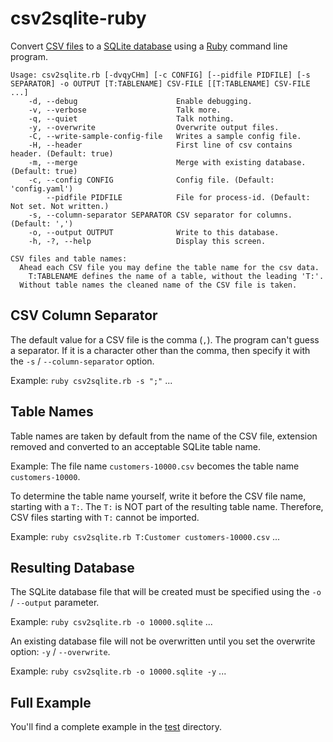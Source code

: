 # csv2sqlite-ruby

Convert [CSV files](https://en.wikipedia.org/wiki/Comma-separated_values) to a [SQLite database](https://www.sqlite.org/) using a [Ruby](https://www.ruby-lang.org/) command line program.

```
Usage: csv2sqlite.rb [-dvqyCHm] [-c CONFIG] [--pidfile PIDFILE] [-s SEPARATOR] -o OUTPUT [T:TABLENAME] CSV-FILE [[T:TABLENAME] CSV-FILE ...]
    -d, --debug                      Enable debugging.
    -v, --verbose                    Talk more.
    -q, --quiet                      Talk nothing.
    -y, --overwrite                  Overwrite output files.
    -C, --write-sample-config-file   Writes a sample config file.
    -H, --header                     First line of csv contains header. (Default: true)
    -m, --merge                      Merge with existing database. (Default: true)
    -c, --config CONFIG              Config file. (Default: 'config.yaml')
        --pidfile PIDFILE            File for process-id. (Default: Not set. Not written.)
    -s, --column-separator SEPARATOR CSV separator for columns. (Default: ',')
    -o, --output OUTPUT              Write to this database.
    -h, -?, --help                   Display this screen.

CSV files and table names:
  Ahead each CSV file you may define the table name for the csv data.
    T:TABLENAME defines the name of a table, without the leading 'T:'.
  Without table names the cleaned name of the CSV file is taken.
```

## CSV Column Separator

The default value for a CSV file is the comma (`,`).
The program can't guess a separator.
If it is a character other than the comma, then specify it with the `-s` / `--column-separator` option.

Example: `ruby csv2sqlite.rb -s ";"` ...

## Table Names

Table names are taken by default from the name of the CSV file, extension removed and converted to an acceptable SQLite table name.

Example: The file name `customers-10000.csv` becomes the table name `customers-10000`.

To determine the table name yourself, write it before the CSV file name, starting with a `T:`.
The `T:` is NOT part of the resulting table name.
Therefore, CSV files starting with `T:` cannot be imported.

Example: `ruby csv2sqlite.rb T:Customer customers-10000.csv` ...

## Resulting Database

The SQLite database file that will be created must be specified using the `-o` / `--output` parameter.

Example: `ruby csv2sqlite.rb -o 10000.sqlite` ...

An existing database file will not be overwritten until you set the overwrite option: `-y` / `--overwrite`.

Example: `ruby csv2sqlite.rb -o 10000.sqlite -y` ...

## Full Example

You'll find a complete example in the [test](test) directory.
